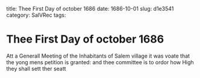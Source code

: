 title: Thee First Day of october 1686
date: 1686-10-01
slug: d1e3541
category: SalVRec
tags: 


<div markdown class="doc" id="d1e3541">


# Thee First Day of october 1686

Att a Generall Meeting of the Inhabitants of Salem village it was voate that the yong mens petition is granted: and thee committee is to ordor how High they shall sett ther seatt
</div>